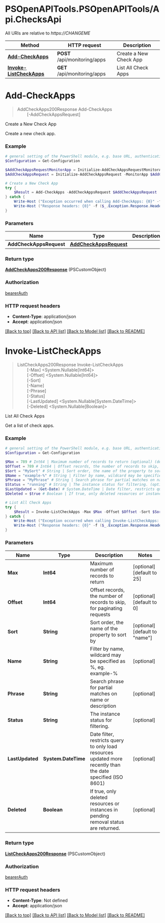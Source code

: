 # PSOpenAPITools.PSOpenAPITools/Api.ChecksApi

All URIs are relative to *https://CHANGEME*

Method | HTTP request | Description
------------- | ------------- | -------------
[**Add-CheckApps**](ChecksApi.md#Add-CheckApps) | **POST** /api/monitoring/apps | Create a New Check App
[**Invoke-ListCheckApps**](ChecksApi.md#Invoke-ListCheckApps) | **GET** /api/monitoring/apps | List All Check Apps


<a id="Add-CheckApps"></a>
# **Add-CheckApps**
> AddCheckApps200Response Add-CheckApps<br>
> &nbsp;&nbsp;&nbsp;&nbsp;&nbsp;&nbsp;&nbsp;&nbsp;[-AddCheckAppsRequest] <PSCustomObject><br>

Create a New Check App

Create a new check app.

### Example
```powershell
# general setting of the PowerShell module, e.g. base URL, authentication, etc
$Configuration = Get-Configuration

$AddCheckAppsRequestMonitorApp = Initialize-AddCheckAppsRequestMonitorApp -Name "My Check App" -Description "My cool description" -InUptime $false -Severity "info" -Active $false -Checks 0 -CheckGroups 0
$AddCheckAppsRequest = Initialize-AddCheckAppsRequest -MonitorApp $AddCheckAppsRequestMonitorApp # AddCheckAppsRequest |  (optional)

# Create a New Check App
try {
    $Result = Add-CheckApps -AddCheckAppsRequest $AddCheckAppsRequest
} catch {
    Write-Host ("Exception occurred when calling Add-CheckApps: {0}" -f ($_.ErrorDetails | ConvertFrom-Json))
    Write-Host ("Response headers: {0}" -f ($_.Exception.Response.Headers | ConvertTo-Json))
}
```

### Parameters

Name | Type | Description  | Notes
------------- | ------------- | ------------- | -------------
 **AddCheckAppsRequest** | [**AddCheckAppsRequest**](AddCheckAppsRequest.md)|  | [optional] 

### Return type

[**AddCheckApps200Response**](AddCheckApps200Response.md) (PSCustomObject)

### Authorization

[bearerAuth](../README.md#bearerAuth)

### HTTP request headers

 - **Content-Type**: application/json
 - **Accept**: application/json

[[Back to top]](#) [[Back to API list]](../README.md#documentation-for-api-endpoints) [[Back to Model list]](../README.md#documentation-for-models) [[Back to README]](../README.md)

<a id="Invoke-ListCheckApps"></a>
# **Invoke-ListCheckApps**
> ListCheckApps200Response Invoke-ListCheckApps<br>
> &nbsp;&nbsp;&nbsp;&nbsp;&nbsp;&nbsp;&nbsp;&nbsp;[-Max] <System.Nullable[Int64]><br>
> &nbsp;&nbsp;&nbsp;&nbsp;&nbsp;&nbsp;&nbsp;&nbsp;[-Offset] <System.Nullable[Int64]><br>
> &nbsp;&nbsp;&nbsp;&nbsp;&nbsp;&nbsp;&nbsp;&nbsp;[-Sort] <String><br>
> &nbsp;&nbsp;&nbsp;&nbsp;&nbsp;&nbsp;&nbsp;&nbsp;[-Name] <String><br>
> &nbsp;&nbsp;&nbsp;&nbsp;&nbsp;&nbsp;&nbsp;&nbsp;[-Phrase] <String><br>
> &nbsp;&nbsp;&nbsp;&nbsp;&nbsp;&nbsp;&nbsp;&nbsp;[-Status] <String><br>
> &nbsp;&nbsp;&nbsp;&nbsp;&nbsp;&nbsp;&nbsp;&nbsp;[-LastUpdated] <System.Nullable[System.DateTime]><br>
> &nbsp;&nbsp;&nbsp;&nbsp;&nbsp;&nbsp;&nbsp;&nbsp;[-Deleted] <System.Nullable[Boolean]><br>

List All Check Apps

Get a list of check apps.

### Example
```powershell
# general setting of the PowerShell module, e.g. base URL, authentication, etc
$Configuration = Get-Configuration

$Max = 789 # Int64 | Maximum number of records to return (optional) (default to 25)
$Offset = 789 # Int64 | Offset records, the number of records to skip, for paginating requests (optional) (default to 0)
$Sort = "MySort" # String | Sort order, the name of the property to sort by (optional) (default to "name")
$Name = "example-%" # String | Filter by name, wildcard may be specified as %, eg. example-% (optional)
$Phrase = "MyPhrase" # String | Search phrase for partial matches on name or description (optional)
$Status = "running" # String | The instance status for filtering. (optional)
$LastUpdated = (Get-Date) # System.DateTime | Date filter, restricts query to only load resources updated more recently than the date specified (ISO 8601) (optional)
$Deleted = $true # Boolean | If true, only deleted resources or instances in pending removal status are returned. (optional)

# List All Check Apps
try {
    $Result = Invoke-ListCheckApps -Max $Max -Offset $Offset -Sort $Sort -Name $Name -Phrase $Phrase -Status $Status -LastUpdated $LastUpdated -Deleted $Deleted
} catch {
    Write-Host ("Exception occurred when calling Invoke-ListCheckApps: {0}" -f ($_.ErrorDetails | ConvertFrom-Json))
    Write-Host ("Response headers: {0}" -f ($_.Exception.Response.Headers | ConvertTo-Json))
}
```

### Parameters

Name | Type | Description  | Notes
------------- | ------------- | ------------- | -------------
 **Max** | **Int64**| Maximum number of records to return | [optional] [default to 25]
 **Offset** | **Int64**| Offset records, the number of records to skip, for paginating requests | [optional] [default to 0]
 **Sort** | **String**| Sort order, the name of the property to sort by | [optional] [default to &quot;name&quot;]
 **Name** | **String**| Filter by name, wildcard may be specified as %, eg. example-% | [optional] 
 **Phrase** | **String**| Search phrase for partial matches on name or description | [optional] 
 **Status** | **String**| The instance status for filtering. | [optional] 
 **LastUpdated** | **System.DateTime**| Date filter, restricts query to only load resources updated more recently than the date specified (ISO 8601) | [optional] 
 **Deleted** | **Boolean**| If true, only deleted resources or instances in pending removal status are returned. | [optional] 

### Return type

[**ListCheckApps200Response**](ListCheckApps200Response.md) (PSCustomObject)

### Authorization

[bearerAuth](../README.md#bearerAuth)

### HTTP request headers

 - **Content-Type**: Not defined
 - **Accept**: application/json

[[Back to top]](#) [[Back to API list]](../README.md#documentation-for-api-endpoints) [[Back to Model list]](../README.md#documentation-for-models) [[Back to README]](../README.md)

